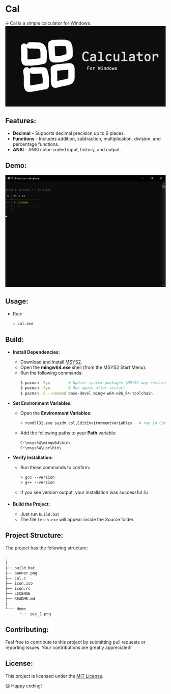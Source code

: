 # Cal

➗ Cal is a simple calculator for Windows.
![logo](banner.png)

## Features:
- **Decimal** – Supports decimal precision up to 6 places.
- **Functions** - Includes addition, subtraction, multiplication, division, and percentage functions.
- **ANSI** - ANSI color-coded input, history, and output.

## Demo:
![pic1](demo/pic_1.png)

## Usage:
- Run:
    ```sh
    > cal.exe
    ```

## Build:
- **Install Dependencies:**
    - Download and install [MSYS2](https://www.msys2.org/).
    - Open the **mingw64.exe** shell (from the MSYS2 Start Menu).
    - Run the following commands:
        ```sh
        $ pacman -Syu        # Update system packages (MSYS2 may restart)
        $ pacman -Syu        # Run again after restart
        $ pacman -S --needed base-devel mingw-w64-x86_64-toolchain
        ```

- **Set Environment Variables:**
    - Open the **Environment Variables**:
        ```sh
        > rundll32.exe sysdm.cpl,EditEnvironmentVariables   # run in Command Prompt
        ```
    - Add the following paths to your **Path** variable:
        ```
        C:\msys64\mingw64\bin\
        C:\msys64\usr\bin\
        ```

- **Verify Installation:**
    - Run these commands to confirm:
        ```
        > gcc --version
        > g++ --version
        ```
    - If you see version output, your installation was successful 👍

- **Build the Project:**
    - Just run `build.bat`
    - The file `fetch.exe` will appear inside the Source folder.

## Project Structure:
The project has the following structure:

```
.
│
├── build.bat
├── banner.png
├── cal.c
├── icon.ico
├── icon.rc
├── LICENSE
├── README.md
│
└─── demo
      └─── pic_1.png
```

## Contributing:
Feel free to contribute to this project by submitting pull requests or reporting issues. Your contributions are greatly appreciated!

## License:
This project is licensed under the [MIT License](LICENSE).

😄 Happy coding!
